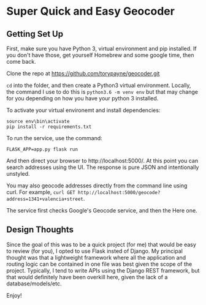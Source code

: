 # Super Quick and Easy Geocoder

## Getting Set Up

First, make sure you have Python 3, virtual environment and pip installed.  If you don't have those, get yourself Homebrew and some google time, then come back.

Clone the repo at https://github.com/torypayne/geocoder.git

`cd` into the folder, and then create a Python3 virtual environment. Locally, the command I use to do this is `python3.6 -m venv env` but that may change for you depending on how you have your python 3 installed.

To activate your virtual environemt and install dependencies:

```
source env\bin\activate
pip install -r requirements.txt
```

To run the service, use the command:

```
FLASK_APP=app.py flask run
``` 

And then direct your browser to http://localhost:5000/.  At this point you can search addresses using the UI.  The response is pure JSON and intentionally unstyled.

You may also geocode addresses directly from the command line using curl. For example, `curl GET http://localhost:5000/geocode?address=1341+valencia+street`.

The service first checks Google's Geocode service, and then the Here one.

## Design Thoughts

Since the goal of this was to be a quick project (for me) that would be easy to review (for you), I opted to use Flask insted of Django.  My principal thought was that a lightweight framework where all the application and routing logic can be contained in one file was best given the scope of the project.  Typically, I tend to write APIs using the Django REST framework, but that would definitely have been overkill here, given the lack of a database/models/etc.

Enjoy!